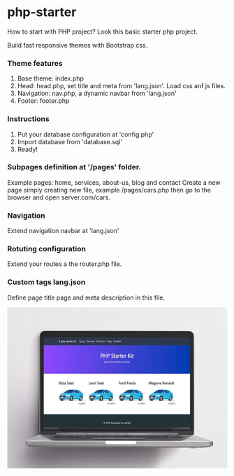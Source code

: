 # php-starter
How to start with PHP project? Look this basic starter php project. 

Build fast responsive themes with Bootstrap css.

### Theme features
1. Base theme: index.php
2. Head: head.php, set title and meta from 'lang.json'. Load css anf js files.
3. Navigation: nav.php, a dynamic navbar from 'lang.json'
4. Footer: footer.php

### Instructions
1. Put your database configuration at 'config.php'
2. Import database from 'database.sql'
3. Ready!

### Subpages definition at '/pages' folder.
Example pages: home, services, about-us, blog and contact
Create a new page simply creating new file, example /pages/cars.php  then go to the browser and open server.com/cars.

### Navigation 
Extend navigation navbar at 'lang.json'

### Rotuting configuration
Extend your routes a the router.php file.

### Custom tags lang.json 
Define page title page and meta description in this file.



![A snaphot of this aplication](snapshot.jpg)